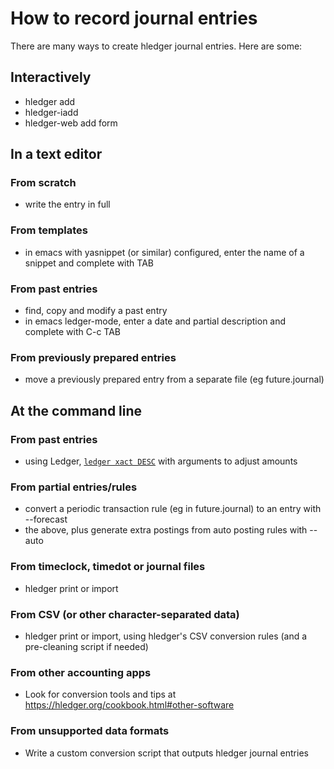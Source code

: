 # How to record journal entries

There are many ways to create hledger journal entries. Here are some:

## Interactively
- hledger add
- hledger-iadd
- hledger-web add form

## In a text editor

### From scratch
- write the entry in full

### From templates
- in emacs with yasnippet (or similar) configured, enter the name of a snippet and complete with TAB

### From past entries
- find, copy and modify a past entry
- in emacs ledger-mode, enter a date and partial description and complete with C-c TAB

### From previously prepared entries
- move a previously prepared entry from a separate file (eg future.journal) 

## At the command line

### From past entries
- using Ledger, [`ledger xact DESC`](https://ledger-cli.org/doc/ledger3.html#xact) with arguments to adjust amounts

### From partial entries/rules
- convert a periodic transaction rule (eg in future.journal) to an entry with --forecast
- the above, plus generate extra postings from auto posting rules with --auto

### From timeclock, timedot or journal files
- hledger print or import

### From CSV (or other character-separated data)
- hledger print or import, using hledger's CSV conversion rules (and a pre-cleaning script if needed)

### From other accounting apps
- Look for conversion tools and tips at https://hledger.org/cookbook.html#other-software

### From unsupported data formats
- Write a custom conversion script that outputs hledger journal entries
